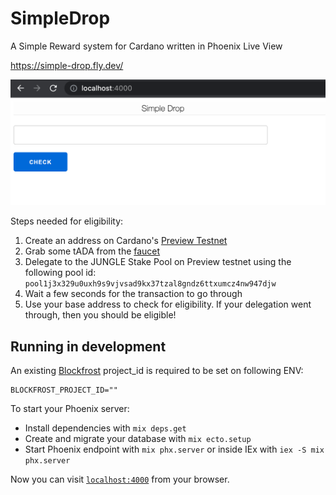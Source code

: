 # SimpleDrop

A Simple Reward system for Cardano written in Phoenix Live View

https://simple-drop.fly.dev/

![](docs/screenshot.png)

Steps needed for eligibility:

1. Create an address on Cardano's [Preview Testnet](https://book.world.dev.cardano.org/environments.html#preview-testnet)
2. Grab some tADA from the [faucet](https://faucet.preview.world.dev.cardano.org/basic-faucet)
2. Delegate to the JUNGLE Stake Pool on Preview testnet using the following pool id: `pool1j3x329u0uxh9s9vjvsad9kx37tzal8gndz6ttxumcz4nw947djw`
3. Wait a few seconds for the transaction to go through
4. Use your base address to check for eligibility. If your delegation went through, then you should be eligible! 

## Running in development

An existing [Blockfrost](https://blockfrost.io/) project_id is required to be set on following ENV:

```
BLOCKFROST_PROJECT_ID=""
```

To start your Phoenix server:

  * Install dependencies with `mix deps.get`
  * Create and migrate your database with `mix ecto.setup`
  * Start Phoenix endpoint with `mix phx.server` or inside IEx with `iex -S mix phx.server`

Now you can visit [`localhost:4000`](http://localhost:4000) from your browser.
